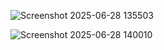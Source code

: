 ![Screenshot 2025-06-28 135503](https://github.com/user-attachments/assets/69256a88-b40f-4030-ac95-570cb13d9f9c)

![Screenshot 2025-06-28 140010](https://github.com/user-attachments/assets/ac03e0ec-5468-4eb3-8856-dd7f5bf690cd)
